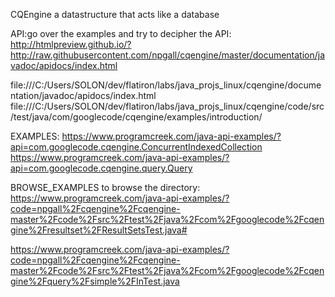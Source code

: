 CQEngine a datastructure that acts like a database

API:go over the examples and try to decipher the API:
http://htmlpreview.github.io/?http://raw.githubusercontent.com/npgall/cqengine/master/documentation/javadoc/apidocs/index.html

file:///C:/Users/SOLON/dev/flatiron/labs/java_projs_linux/cqengine/documentation/javadoc/apidocs/index.html
file:///C:/Users/SOLON/dev/flatiron/labs/java_projs_linux/cqengine/code/src/test/java/com/googlecode/cqengine/examples/introduction/


EXAMPLES:
https://www.programcreek.com/java-api-examples/?api=com.googlecode.cqengine.ConcurrentIndexedCollection
https://www.programcreek.com/java-api-examples/?api=com.googlecode.cqengine.query.Query

BROWSE_EXAMPLES to browse the directory:
https://www.programcreek.com/java-api-examples/?code=npgall%2Fcqengine%2Fcqengine-master%2Fcode%2Fsrc%2Ftest%2Fjava%2Fcom%2Fgooglecode%2Fcqengine%2Fresultset%2FResultSetsTest.java#


https://www.programcreek.com/java-api-examples/?code=npgall%2Fcqengine%2Fcqengine-master%2Fcode%2Fsrc%2Ftest%2Fjava%2Fcom%2Fgooglecode%2Fcqengine%2Fquery%2Fsimple%2FInTest.java


 